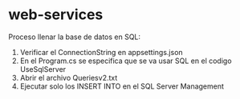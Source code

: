 # web-services
Proceso llenar la base de datos en SQL:
1. Verificar el ConnectionString en appsettings.json
2. En el Program.cs se especifica que se va usar SQL en el codigo UseSqlServer
3. Abrir el archivo Queriesv2.txt
4. Ejecutar solo los INSERT INTO en el SQL Server Management
